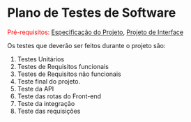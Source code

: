 # Plano de Testes de Software

<span style="color:red">Pré-requisitos: <a href="2-Especificação do Projeto.md"> Especificação do Projeto</a></span>, <a href="3-Projeto de Interface.md"> Projeto de Interface</a>

Os testes que deverão ser feitos durante o projeto são:

1. Testes Unitários
2. Testes de Requisitos funcionais
3. Testes de Requisitos não funcionais
4. Teste final do projeto.
5. Teste da API
6. Teste das rotas do Front-end
7. Teste da integração
8. Teste das requisições 
